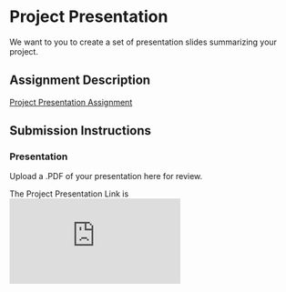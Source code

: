 # Project Presentation
We want to you to create a set of presentation slides summarizing your project.

## Assignment Description
[Project Presentation Assignment](https://education.launchcode.org/liftoff/assignments/project-presentation/)

## Submission Instructions

### Presentation
Upload a .PDF of your presentation here for review.

The Project Presentation Link is ![here](https://github.com/jdwheelehan/liftoff-assignments/blob/master/P6-Project_Presentation/POS%20Project%20Presentation.pdf)
